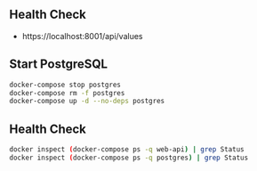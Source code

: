 ## Health Check

- https://localhost:8001/api/values

## Start PostgreSQL

```bash
docker-compose stop postgres
docker-compose rm -f postgres
docker-compose up -d --no-deps postgres
```

## Health Check

```bash
docker inspect (docker-compose ps -q web-api) | grep Status
docker inspect (docker-compose ps -q postgres) | grep Status
```